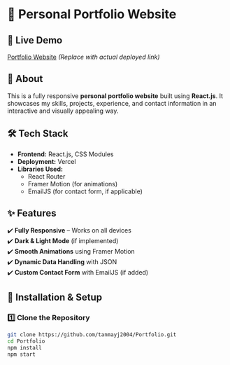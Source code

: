 # 🚀 Personal Portfolio Website

## 🔗 Live Demo
[Portfolio Website](https://tanmayjain.vercel.app) *(Replace with actual deployed link)*

## 📌 About
This is a fully responsive **personal portfolio website** built using **React.js**. It showcases my skills, projects, experience, and contact information in an interactive and visually appealing way.

## 🛠 Tech Stack
- **Frontend:** React.js, CSS Modules
- **Deployment:** Vercel
- **Libraries Used:**
  - React Router
  - Framer Motion (for animations)
  - EmailJS (for contact form, if applicable)

## ✨ Features
✔️ **Fully Responsive** – Works on all devices  
✔️ **Dark & Light Mode** (if implemented)  
✔️ **Smooth Animations** using Framer Motion  
✔️ **Dynamic Data Handling** with JSON  
✔️ **Custom Contact Form** with EmailJS (if added)  

## 🚀 Installation & Setup
### 1️⃣ Clone the Repository
```bash
git clone https://github.com/tanmayj2004/Portfolio.git
cd Portfolio
npm install
npm start


